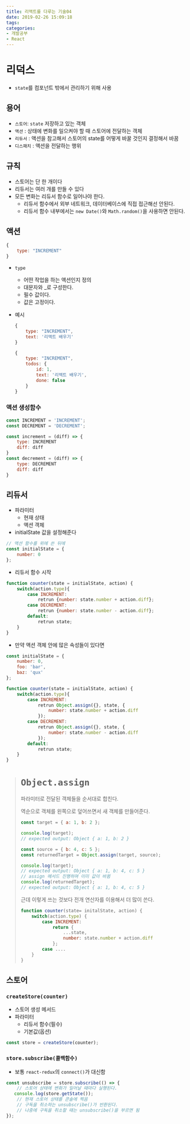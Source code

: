 ```yaml
---
title: 리액트를 다루는 기술04
date: 2019-02-26 15:09:18
tags:
categories:
- 개발공부
- React
---
```


# 리덕스

- `state`를 컴포넌트 밖에서 관리하기 위해 사용

## 용어

- `스토어`:  `state` 저장하고 있는 객체
- `액션` : 상태에 변화를 일으켜야 할 때 스토어에 전달하는 객체
- `리듀서` : 액션을 참고해서 스토어의 state를 어떻게 바꿀 것인지 결정해서 바꿈
- `디스패치` : 액션을 전달하는 행위

## 규칙

- 스토어는 단 한 개이다
- 리듀서는 여러 개를 만들 수 있다
- 모든 변화는 리듀서 함수로 일어나야 한다.
  - 리듀서 함수에서 외부 네트워크, 데이터베이스에 직접 접근해선 안된다.
  - 리듀서 함수 내부에서는 `new Date()`와 `Math.random()`을 사용하면 안된다.

## 액션

```javascript
{
    type: "INCREMENT"
}
```

- `type` 

  - 어떤 작업을 하는 액션인지 정의
  - 대문자와 _로 구성한다.
  - 필수 값이다.
  - 값은 고정이다.

- 예시

  ```javascript
  {
      type: "INCREMENT",
      text: '리액트 배우기'
  }
  ```

  ```javascript
  {
      type: "INCREMENT",
      todos: {
          id: 1,
          text: '리액트 배우기',
          done: false
      }
  }
  ```

### 액션 생성함수

```javascript
const INCREMENT = 'INCREMENT';
const DECREMENT = 'DECREMENT';

const increment = (diff) => {
    type: INCREMENT
    diff: diff
}
const decrement = (diff) => {
    type: DECREMENT
    diff: diff
}
```

## 리듀서

- 파라미터
  - 현재 상태
  - 액션 객체
- initialState 값을 설정해준다

```javascript
// 액션 함수를 위에 쓴 뒤에
const initialState = {
    number: 0
};
```

- 리듀서 함수 시작

```javascript
function counter(state = initialState, action) {
    switch(action.type){
        case INCREMENT:
        	retrun {number: state.number + action.diff};
        case DECREMENT:
        	retrun {number: state.number - action.diff};
        default:
        	retrun state;
    }
}
```

- 만약 액션 객체 안에 많은 속성들이 있다면

```javascript
const initialState = {
    number: 0,
    foo: 'bar',
    baz: 'qux'
};

function counter(state = initialState, action) {
    switch(action.type){
        case INCREMENT:
        	retrun Object.assign({}, state, {
                number: state.number + action.diff
            });
        case DECREMENT:
        	retrun Object.assign({}, state, {
                number: state.number - action.diff
            });
        default:
        	retrun state;
    }
}
```

> # `Object.assign`
>
> 파라미터로 전달된 객체들을 순서대로 합친다.
>
> 역순으로 객체를 왼쪽으로 덮어쓰면서 새 객체를 만들어준다.
>
> ```javascript
> const target = { a: 1, b: 2 };
> 
> console.log(target);
> // expected output: Object { a: 1, b: 2 }
> 
> const source = { b: 4, c: 5 };
> const returnedTarget = Object.assign(target, source);
> 
> console.log(target);
> // expected output: Object { a: 1, b: 4, c: 5 }
> // assign 메서드 진행하며 이미 값이 바뀜
> console.log(returnedTarget);
> // expected output: Object { a: 1, b: 4, c: 5 }
> ```
>
> 근데 이렇게 쓰는 것보다 전개 연산자를 이용해서 더 많이 쓴다.
>
> ```javascript
> function counter(state= initalState, action) {
>     switch(action.type) {
>         case INCREMENT:
>             return {
>                 ...state,
>                 number: state.number + action.diff
>             };
>         case ....
>     }
> }
> ```
>
> 

## 스토어

### `createStore(counter)`

- 스토어 생성 메서드
- 파라미터
  - 리듀서 함수(필수)
  - 기본값(옵션)

```javascript
const store = createStore(counter);
```

### `store.subscribe(콜백함수)`

- 보통 `react-redux`의 `connect()`가 대신함

```javascript
const unsubscribe = store.subscribe(() => {
    // 스토어 상태에 변화가 일어날 때마다 실행된다.
   console.log(store.getState()); 
    // 현재 스토어 상태를 콘솔에 찍음
    // 구독을 취소하는 unsubscribe()가 반환된다.
    // 나중에 구독을 취소할 때는 unsubscribe()을 부르면 됨
});
```

